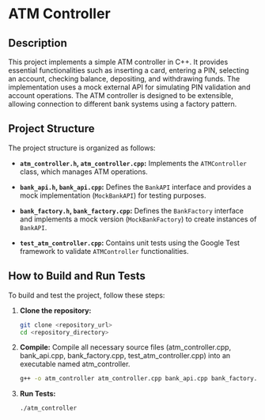 # ATM Controller

## Description

This project implements a simple ATM controller in C++. It provides essential functionalities such as inserting a card, entering a PIN, selecting an account, checking balance, depositing, and withdrawing funds. The implementation uses a mock external API for simulating PIN validation and account operations. The ATM controller is designed to be extensible, allowing connection to different bank systems using a factory pattern.

## Project Structure

The project structure is organized as follows:

- **`atm_controller.h`, `atm_controller.cpp`:** Implements the `ATMController` class, which manages ATM operations.
- **`bank_api.h`, `bank_api.cpp`:** Defines the `BankAPI` interface and provides a mock implementation (`MockBankAPI`) for testing purposes.

- **`bank_factory.h`, `bank_factory.cpp`:** Defines the `BankFactory` interface and implements a mock version (`MockBankFactory`) to create instances of `BankAPI`.

- **`test_atm_controller.cpp`:** Contains unit tests using the Google Test framework to validate `ATMController` functionalities.

## How to Build and Run Tests

To build and test the project, follow these steps:

1. **Clone the repository:**
   ```bash
   git clone <repository_url>
   cd <repository_directory>


2. **Compile:**
    Compile all necessary source files (atm_controller.cpp, bank_api.cpp, bank_factory.cpp, test_atm_controller.cpp) into an executable named atm_controller.

    ```bash
    g++ -o atm_controller atm_controller.cpp bank_api.cpp bank_factory.cpp test_atm_controller.cpp

3. **Run Tests:**

    ```bash
    ./atm_controller
